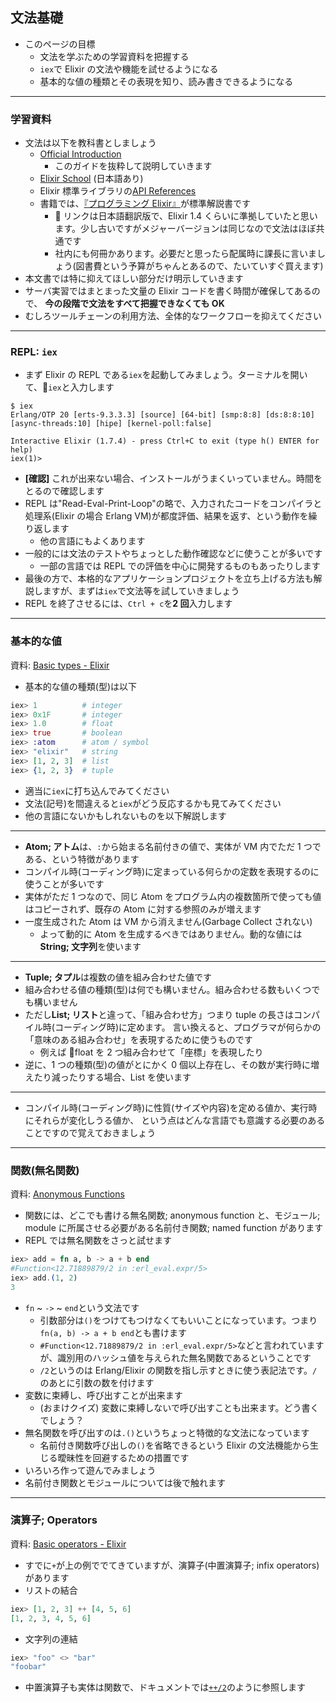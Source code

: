## 文法基礎

- このページの目標
  - 文法を学ぶための学習資料を把握する
  - `iex`で Elixir の文法や機能を試せるようになる
  - 基本的な値の種類とその表現を知り、読み書きできるようになる

---

### 学習資料

- 文法は以下を教科書としましょう
  - [Official Introduction](https://elixir-lang.org/getting-started/introduction.html)
    - このガイドを抜粋して説明していきます
  - [Elixir School](https://elixirschool.com/ja/lessons/basics/basics/) (日本語あり)
  - Elixir 標準ライブラリの[API References](https://hexdocs.pm/elixir/api-reference.html)
  - 書籍では、[『プログラミング Elixir』](https://www.amazon.co.jp/dp/B01KFCXP04)が標準解説書です
    -  リンクは日本語翻訳版で、Elixir 1.4 くらいに準拠していたと思います。少し古いですがメジャーバージョンは同じなので文法はほぼ共通です
    - 社内にも何冊かあります。必要だと思ったら配属時に課長に言いましょう(図書費という予算がちゃんとあるので、たいていすぐ買えます)
- 本文書では特に抑えてほしい部分だけ明示していきます
- サーバ実習ではまとまった文量の Elixir コードを書く時間が確保してあるので、
  **今の段階で文法をすべて把握できなくても OK**
- むしろツールチェーンの利用方法、全体的なワークフローを抑えてください

---

### REPL: `iex`

- まず Elixir の REPL である`iex`を起動してみましょう。ターミナルを開いて、`iex`と入力します

```
$ iex
Erlang/OTP 20 [erts-9.3.3.3] [source] [64-bit] [smp:8:8] [ds:8:8:10] [async-threads:10] [hipe] [kernel-poll:false]

Interactive Elixir (1.7.4) - press Ctrl+C to exit (type h() ENTER for help)
iex(1)>
```

- **[確認]** これが出来ない場合、インストールがうまくいっていません。時間をとるので確認します
- REPL は"Read-Eval-Print-Loop"の略で、入力されたコードをコンパイラと処理系(Elixir の場合 Erlang VM)が都度評価、結果を返す、という動作を繰り返します
  - 他の言語にもよくあります
- 一般的には文法のテストやちょっとした動作確認などに使うことが多いです
  - 一部の言語では REPL での評価を中心に開発するものもあったりします
- 最後の方で、本格的なアプリケーションプロジェクトを立ち上げる方法も解説しますが、まずは`iex`で文法等を試していきましょう
- REPL を終了させるには、`Ctrl + c`を**2 回**入力します

---

### 基本的な値

資料: [Basic types - Elixir](https://elixir-lang.org/getting-started/basic-types.html)

- 基本的な値の種類(型)は以下

```elixir
iex> 1          # integer
iex> 0x1F       # integer
iex> 1.0        # float
iex> true       # boolean
iex> :atom      # atom / symbol
iex> "elixir"   # string
iex> [1, 2, 3]  # list
iex> {1, 2, 3}  # tuple
```

- 適当に`iex`に打ち込んでみてください
- 文法(記号)を間違えると`iex`がどう反応するかも見てみてください
- 他の言語にないかもしれないものを以下解説します

---

- **Atom; アトム**は、`:`から始まる名前付きの値で、実体が VM 内でただ 1 つである、という特徴があります
- コンパイル時(コーディング時)に定まっている何らかの定数を表現するのに使うことが多いです
- 実体がただ 1 つなので、同じ Atom をプログラム内の複数箇所で使っても値はコピーされず、既存の Atom に対する参照のみが増えます
- 一度生成された Atom は VM から消えません(Garbage Collect されない)
  - よって動的に Atom を生成するべきではありません。動的な値には **String; 文字列**を使います

---

- **Tuple; タプル**は複数の値を組み合わせた値です
- 組み合わせる値の種類(型)は何でも構いません。組み合わせる数もいくつでも構いません
- ただし**List; リスト**と違って、「組み合わせ方」つまり tuple の長さはコンパイル時(コーディング時)に定めます。
  言い換えると、プログラマが何らかの「意味のある組み合わせ」を表現するために使うものです
  - 例えば float を 2 つ組み合わせて「座標」を表現したり
- 逆に、1 つの種類(型)の値がとにかく 0 個以上存在し、その数が実行時に増えたり減ったりする場合、List を使います

---

- コンパイル時(コーディング時)に性質(サイズや内容)を定める値か、実行時にそれらが変化しうる値か、
  という点はどんな言語でも意識する必要のあることですので覚えておきましょう

---

### 関数(無名関数)

資料: [Anonymous Functions](https://elixir-lang.org/getting-started/basic-types.html#anonymous-functions)

- 関数には、どこでも書ける無名関数; anonymous function と、モジュール; module に所属させる必要がある名前付き関数; named function があります
- REPL では無名関数をさっと試せます

```elixir
iex> add = fn a, b -> a + b end
#Function<12.71889879/2 in :erl_eval.expr/5>
iex> add.(1, 2)
3
```

- `fn` ~ `->` ~ `end`という文法です
  - 引数部分は`()`をつけてもつけなくてもいいことになっています。つまり`fn(a, b) -> a + b end`とも書けます
  - `#Function<12.71889879/2 in :erl_eval.expr/5>`などと言われていますが、識別用のハッシュ値を与えられた無名関数であるということです
  - `/2`というのは Erlang/Elixir の関数を指し示すときに使う表記法です。`/`のあとに引数の数を付けます
- 変数に束縛し、呼び出すことが出来ます
  - (おまけクイズ) 変数に束縛しないで呼び出すことも出来ます。どう書くでしょう？
- 無名関数を呼び出すのは`.()`というちょっと特徴的な文法になっています
  - 名前付き関数呼び出しの`()`を省略できるという Elixir の文法機能から生じる曖昧性を回避するための措置です
- いろいろ作って遊んでみましょう
- 名前付き関数とモジュールについては後で触れます

---

### 演算子; Operators

資料: [Basic operators - Elixir](https://elixir-lang.org/getting-started/basic-operators.html)

- すでに`+`が上の例ででてきていますが、演算子(中置演算子; infix operators)があります
- リストの結合

```elixir
iex> [1, 2, 3] ++ [4, 5, 6]
[1, 2, 3, 4, 5, 6]
```

- 文字列の連結

```elixir
iex> "foo" <> "bar"
"foobar"
```

- 中置演算子も実体は関数で、ドキュメントでは[`++/2`](https://hexdocs.pm/elixir/Kernel.html#++/2)のように参照します
